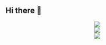 ## Hi there 👋
<div align="center"> <img src="https://github-readme-stats.vercel.app/api?username=Jeremath&show_icons=true&theme=tokyonight" /> </div>
<div align="center"> <img src="https://github-readme-stats.vercel.app/api/top-langs/?username=Jeremath" /> </div>
<div align="center"> <img src="https://github-readme-streak-stats.herokuapp.com/?user=Jeremath" /> </div>

<!--
**Jeremath/Jeremath** is a ✨ _special_ ✨ repository because its `README.md` (this file) appears on your GitHub profile.

Here are some ideas to get you started:

- 🔭 I’m currently working on ...
- 🌱 I’m currently learning ...
- 👯 I’m looking to collaborate on ...
- 🤔 I’m looking for help with ...
- 💬 Ask me about ...
- 📫 How to reach me: ...
- 😄 Pronouns: ...
- ⚡ Fun fact: ...
-->
